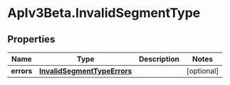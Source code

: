 # ApIv3Beta.InvalidSegmentType

## Properties

Name | Type | Description | Notes
------------ | ------------- | ------------- | -------------
**errors** | [**InvalidSegmentTypeErrors**](InvalidSegmentTypeErrors.md) |  | [optional] 


